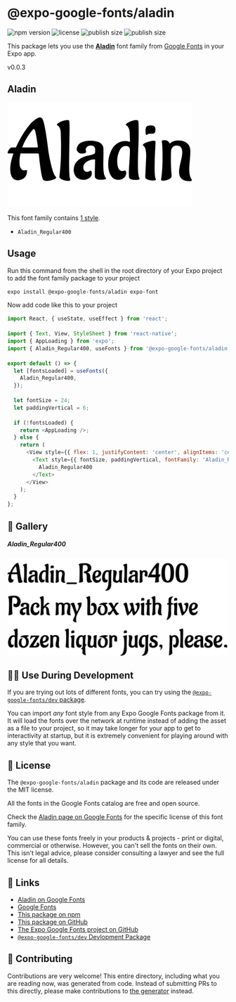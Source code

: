 # @expo-google-fonts/aladin

![npm version](https://flat.badgen.net/npm/v/@expo-google-fonts/aladin)
![license](https://flat.badgen.net/github/license/expo/google-fonts)
![publish size](https://flat.badgen.net/packagephobia/install/@expo-google-fonts/aladin)
![publish size](https://flat.badgen.net/packagephobia/publish/@expo-google-fonts/aladin)

This package lets you use the [**Aladin**](https://fonts.google.com/specimen/Aladin) font family from [Google Fonts](https://fonts.google.com/) in your Expo app.

v0.0.3

## Aladin

![Aladin](./font-family.png)

This font family contains [1 style](#-gallery).

- `Aladin_Regular400`

## Usage

Run this command from the shell in the root directory of your Expo project to add the font family package to your project
```sh
expo install @expo-google-fonts/aladin expo-font
```

Now add code like this to your project
```js
import React, { useState, useEffect } from 'react';

import { Text, View, StyleSheet } from 'react-native';
import { AppLoading } from 'expo';
import { Aladin_Regular400, useFonts } from '@expo-google-fonts/aladin';

export default () => {
  let [fontsLoaded] = useFonts({
    Aladin_Regular400,
  });

  let fontSize = 24;
  let paddingVertical = 6;

  if (!fontsLoaded) {
    return <AppLoading />;
  } else {
    return (
      <View style={{ flex: 1, justifyContent: 'center', alignItems: 'center' }}>
        <Text style={{ fontSize, paddingVertical, fontFamily: 'Aladin_Regular400' }}>
          Aladin_Regular400
        </Text>
      </View>
    );
  }
};

```

## 🔡 Gallery

##### Aladin_Regular400
![Aladin_Regular400](./47e6aa68e0a6686d85005a8cd4e3c3055dc4828dc3b49d69fdf88f38491c8ae2.ttf.png)


## 👩‍💻 Use During Development

If you are trying out lots of different fonts, you can try using the [`@expo-google-fonts/dev` package](https://github.com/expo/google-fonts/tree/master/font-packages/dev#readme).

You can import *any* font style from any Expo Google Fonts package from it. It will load the fonts
over the network at runtime instead of adding the asset as a file to your project, so it may take longer
for your app to get to interactivity at startup, but it is extremely convenient
for playing around with any style that you want.

## 📖 License

The `@expo-google-fonts/aladin` package and its code are released under the MIT license.

All the fonts in the Google Fonts catalog are free and open source.

Check the [Aladin page on Google Fonts](https://fonts.google.com/specimen/Aladin) for the specific license of this font family.

You can use these fonts freely in your products & projects - print or digital, commercial or otherwise. However, you can't sell the fonts on their own. This isn't legal advice, please consider consulting a lawyer and see the full license for all details.

## 🔗 Links

- [Aladin on Google Fonts](https://fonts.google.com/specimen/Aladin)
- [Google Fonts](https://fonts.google.com/)
- [This package on npm](https://www.npmjs.com/package/@expo-google-fonts/aladin)
- [This package on GitHub](https://github.com/expo/google-fonts/tree/master/font-packages/aladin)
- [The Expo Google Fonts project on GitHub](https://github.com/expo/google-fonts)
- [`@expo-google-fonts/dev` Devlopment Package](https://github.com/expo/google-fonts/tree/master/font-packages/dev)


## 🤝 Contributing

Contributions are very welcome! This entire directory, including what you are reading now, was generated from code. Instead of submitting PRs to this directly, please make contributions to [the generator](https://github.com/expo/google-fonts/tree/master/packages/generator) instead.
